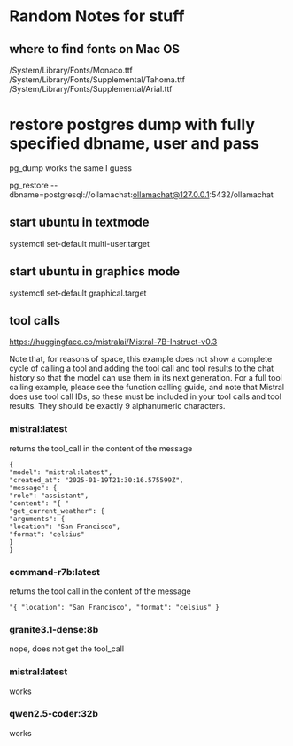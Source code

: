 

# Random Notes for stuff

## where to find fonts on Mac OS
/System/Library/Fonts/Monaco.ttf
/System/Library/Fonts/Supplemental/Tahoma.ttf
/System/Library/Fonts/Supplemental/Arial.ttf


# restore postgres dump with fully specified dbname, user and pass
pg_dump works the same I guess

pg_restore --dbname=postgresql://ollamachat:ollamachat@127.0.0.1:5432/ollamachat


## start ubuntu in textmode

systemctl set-default  multi-user.target

## start ubuntu in graphics mode

systemctl set-default   graphical.target



## tool calls

https://huggingface.co/mistralai/Mistral-7B-Instruct-v0.3

Note that, for reasons of space, this example does not show a complete cycle of calling a tool and adding the tool call and tool results to the chat history so that the model can use them in its next generation. For a full tool calling example, please see the function calling guide, and note that Mistral does use tool call IDs, so these must be included in your tool calls and tool results. They should be exactly 9 alphanumeric characters.



### mistral:latest 

returns the tool_call in the content of the message
```
{
"model": "mistral:latest",
"created_at": "2025-01-19T21:30:16.575599Z",
"message": {
"role": "assistant",
"content": "{ "
"get_current_weather": {
"arguments": {
"location": "San Francisco",
"format": "celsius"
}
} 
```

### command-r7b:latest

returns the tool call in the content of the message 

```
"{ "location": "San Francisco", "format": "celsius" } 
```


### granite3.1-dense:8b

nope, does not get the tool_call


###  mistral:latest

works

### qwen2.5-coder:32b 
works

